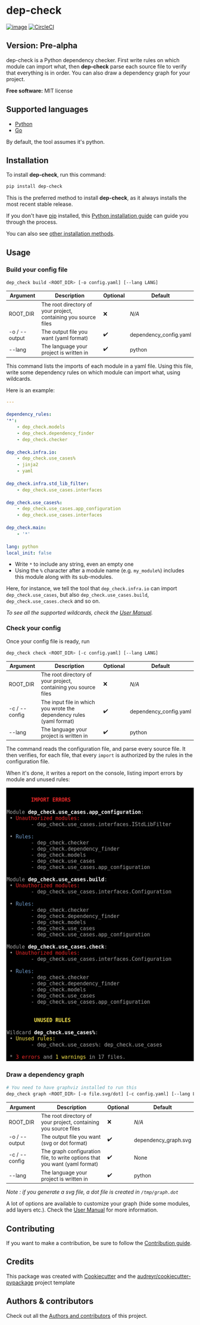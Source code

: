 # dep-check

[![image](https://img.shields.io/pypi/v/dep-check.svg)](https://pypi.python.org/pypi/dep-check) [![CircleCI](https://circleci.com/gh/lumapps/dep-check/tree/master.svg?style=svg)](https://circleci.com/gh/lumapps/dep-check/tree/master)

## Version: Pre-alpha

dep-check is a Python dependency checker. First write rules on which module can import what, then **dep-check** parse each source file to verify that everything is in order. You can also draw a dependency graph for your project.

**Free software:** MIT license

## Supported languages

* [Python](https://www.python.org/)
* [Go](https://golang.org/)

By default, the tool assumes it's python.

## Installation

To install **dep-check**, run this command:

```sh
pip install dep-check
```

This is the preferred method to install **dep-check**, as it always
installs the most recent stable release.

If you don't have [pip](https://pip.pypa.io) installed, this [Python installation guide](http://docs.python-guide.org/en/latest/starting/installation/) can guide you through the process.

You can also see [other installation methods](https://github.com/lumapps/dep-check/blob/master/doc/installation.md).

## Usage

### Build your config file

```sh
dep_check build <ROOT_DIR> [-o config.yaml] [--lang LANG]
```

Argument | Description | Optional | Default
-------- | ----------- | -------- | -------
ROOT_DIR | The root directory of your project, containing you source files | :x: | *N/A*
-o / --output | The output file you want (yaml format) | :heavy_check_mark: | dependency_config.yaml
--lang | The language your project is written in | :heavy_check_mark: | python

This command lists the imports of each module in a yaml file. Using this file, write some dependency rules on which module can import what, using wildcards.

Here is an example:

```yaml
---

dependency_rules:
'*':
    - dep_check.models
    - dep_check.dependency_finder
    - dep_check.checker

dep_check.infra.io:
    - dep_check.use_cases%
    - jinja2
    - yaml

dep_check.infra.std_lib_filter:
    - dep_check.use_cases.interfaces

dep_check.use_cases%:
    - dep_check.use_cases.app_configuration
    - dep_check.use_cases.interfaces

dep_check.main:
    - '*'

lang: python
local_init: false
```

* Write `*` to include any string, even an empty one
* Using the `%` character after a module name (e.g. `my_module%`) includes this module along with its sub-modules.

Here, for instance, we tell the tool that `dep_check.infra.io` can import `dep_check.use_cases`, but also `dep_check.use_cases.build`, `dep_check.use_cases.check` and so on.

*To see all the supported wildcards, check the [User Manual](https://github.com/lumapps/dep-check/blob/master/doc/usage.md#writing-your-own-configuration-file).*

### Check your config

Once your config file is ready, run

```sh
dep_check check <ROOT_DIR> [-c config.yaml] [--lang LANG]
```

Argument | Description | Optional | Default
-------- | ----------- | -------- | -------
ROOT_DIR | The root directory of your project, containing you source files | :x: | *N/A*
-c / --config | The input file in which you wrote the dependency rules (yaml format) | :heavy_check_mark: | dependency_config.yaml
--lang | The language your project is written in | :heavy_check_mark: | python

The command reads the configuration file, and parse every source file. It then verifies, for each file, that every `import` is authorized by the rules in the configuration file.

When it's done, it writes a report on the console, listing import errors by module and unused rules:

![report](doc/images/report.png)

### Draw a dependency graph

```sh
# You need to have graphviz installed to run this
dep_check graph <ROOT_DIR> [-o file.svg/dot] [-c config.yaml] [--lang LANG]
```

Argument | Description | Optional | Default
-------- | ----------- | -------- | -------
ROOT_DIR | The root directory of your project, containing you source files | :x: | *N/A*
-o / --output | The output file you want (svg or dot format) | :heavy_check_mark: | dependency_graph.svg
-c / --config | The graph configuration file, to write options that you want (yaml format) | :heavy_check_mark:| None
--lang | The language your project is written in | :heavy_check_mark: | python

*Note : if you generate a svg file, a dot file is created in `/tmp/graph.dot`*

A lot of options are available to customize your graph (hide some modules, add layers etc.). Check the [User Manual](https://github.com/lumapps/dep-check/blob/master/doc/usage.md#adding-options) for more information.

## Contributing

If you want to make a contribution, be sure to follow the [Contribution guide](https://github.com/lumapps/dep-check/blob/master/doc/contributing.md).

## Credits

This package was created with [Cookiecutter](https://github.com/audreyr/cookiecutter) and the
[audreyr/cookiecutter-pypackage](https://github.com/audreyr/cookiecutter-pypackage) project template

## Authors & contributors

Check out all the [Authors and contributors](https://github.com/lumapps/dep-check/blob/master/doc/authors.md) of this project.
